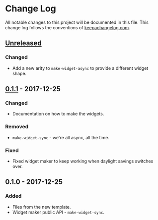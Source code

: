 # Change Log
All notable changes to this project will be documented in this file. This change log follows the conventions of [keepachangelog.com](http://keepachangelog.com/).

## [Unreleased]
### Changed
- Add a new arity to `make-widget-async` to provide a different widget shape.

## [0.1.1] - 2017-12-25
### Changed
- Documentation on how to make the widgets.

### Removed
- `make-widget-sync` - we're all async, all the time.

### Fixed
- Fixed widget maker to keep working when daylight savings switches over.

## 0.1.0 - 2017-12-25
### Added
- Files from the new template.
- Widget maker public API - `make-widget-sync`.

[Unreleased]: https://github.com/your-name/aoc2017/compare/0.1.1...HEAD
[0.1.1]: https://github.com/your-name/aoc2017/compare/0.1.0...0.1.1
